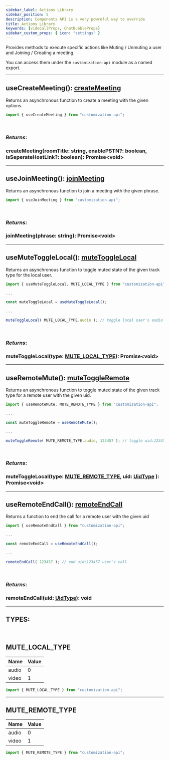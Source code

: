 ```yaml
---
sidebar_label: Actions Library
sidebar_position: 5
description: Components API is a very powreful way to override
title: Actions Library
keywords: [videCallProps, ChatBubbleProps]
sidebar_custom_props: { icon: "settings" }
---
```


Provides methods to execute specific actions like Muting / Unmuting a user and Joining / Creating a meeting.

You can access them under the `customization-api` module as a named export.

---

<method>

## useCreateMeeting(): [createMeeting](#createmeeting)

Returns an asynchronous function to create a meeting with the given options.

```js
import { useCreateMeeting } from "customization-api";
```

<br/>

### _Returns_:

<method>

<collapsible>

### createMeeting(roomTitle: string, enablePSTN?: boolean, isSeperateHostLink?: boolean): Promise<void\>

</collapsible>

</method>

</method>

---

<method>

## useJoinMeeting(): [joinMeeting](#joinmeeting)

Returns an asynchronous function to join a meeting with the given phrase.

```js
import { useJoinMeeting } from "customization-api";
```

<br/>

### _Returns_:

<method>

<collapsible>

### joinMeeting(phrase: string): Promise<void\>

</collapsible>

</method>

</method>

---

<method>

## useMuteToggleLocal(): [muteToggleLocal](#mutetogglelocal)

Returns an asynchronous function to toggle muted state of the given track type for the local user.

```js
import { useMuteToggleLocal, MUTE_LOCAL_TYPE } from "customization-api";

...

const muteToggleLocal = useMuteToggleLocal();

...

muteToggleLocal( MUTE_LOCAL_TYPE.audio ); // toggle local user's audio mute state
```

<br/>

### _Returns_:

<method>

<collapsible>

### muteToggleLocal(type: [MUTE_LOCAL_TYPE](#mute_local_type)): Promise<void\>

</collapsible>

</method>

</method>

---

<method>

## useRemoteMute(): [muteToggleRemote](#mutetogglelocal)

Returns an asynchronous function to toggle muted state of the given track type for a remote user with the given uid.

```js
import { useRemoteMute, MUTE_REMOTE_TYPE } from "customization-api";

...

const muteToggleRemote = useRemoteMute();

...

muteToggleRemote( MUTE_REMOTE_TYPE.audio, 123457 ); // toggle uid:123457 user's audio mute state
```

<br/>

### _Returns_:

<method>

<collapsible>

### muteToggleLocal(type: [MUTE_REMOTE_TYPE](#mute_remote_type), uid: [UidType](/first-party-extension/api-reference/globals#uidtype) ): Promise<void\>

</collapsible>

</method>

</method>

---

<method>

## useRemoteEndCall(): [remoteEndCall](#remoteendcall)

Returns a function to end the call for a remote user with the given uid

```js
import { useRemoteEndCall } from "customization-api";

...

const remoteEndCall = useRemoteEndCall();

...

remoteEndCall( 123457 ); // end uid:123457 user's call
```

<br/>

### _Returns_:

<method>

<collapsible>

### remoteEndCall(uid: [UidType](/first-party-extension/api-reference/globals#uidtype)): void

</collapsible>

</method>

</method>

---

## TYPES:

<br/>

<method>
<subtitle>

## MUTE_LOCAL_TYPE

</subtitle>

| Name  | Value |
| ----- | ----- |
| audio | 0     |
| video | 1     |

```js
import { MUTE_LOCAL_TYPE } from "customization-api";
```

</method>

---

<method>
<subtitle>

## MUTE_REMOTE_TYPE

</subtitle>

| Name  | Value |
| ----- | ----- |
| audio | 0     |
| video | 1     |

```js
import { MUTE_REMOTE_TYPE } from "customization-api";
```

</method>
